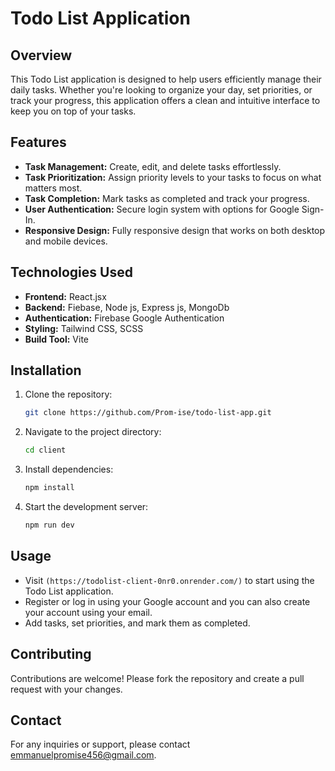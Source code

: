 # Todo List Application

## Overview
This Todo List application is designed to help users efficiently manage their daily tasks. Whether you're looking to organize your day, set priorities, or track your progress, this application offers a clean and intuitive interface to keep you on top of your tasks.

## Features
- **Task Management:** Create, edit, and delete tasks effortlessly.
- **Task Prioritization:** Assign priority levels to your tasks to focus on what matters most.
- **Task Completion:** Mark tasks as completed and track your progress.
- **User Authentication:** Secure login system with options for Google Sign-In.
- **Responsive Design:** Fully responsive design that works on both desktop and mobile devices.

## Technologies Used
- **Frontend:** React.jsx
- **Backend:** Fiebase, Node js, Express js, MongoDb
- **Authentication:** Firebase Google Authentication
- **Styling:** Tailwind CSS, SCSS
- **Build Tool:** Vite

## Installation
1. Clone the repository:
    ```bash
    git clone https://github.com/Prom-ise/todo-list-app.git
    ```
2. Navigate to the project directory:
    ```bash
    cd client
    ```
3. Install dependencies:
    ```bash
    npm install
    ```
4. Start the development server:
    ```bash
    npm run dev
    ```

## Usage
- Visit `(https://todolist-client-0nr0.onrender.com/)` to start using the Todo List application.
- Register or log in using your Google account and you can also create your account using your email.
- Add tasks, set priorities, and mark them as completed.

## Contributing
Contributions are welcome! Please fork the repository and create a pull request with your changes.

## Contact
For any inquiries or support, please contact emmanuelpromise456@gmail.com.
